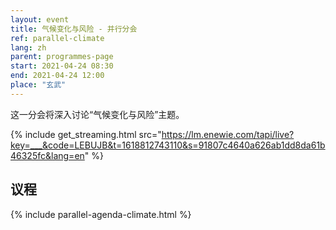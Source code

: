 ```yaml
---
layout: event
title: 气候变化与风险 - 并行分会
ref: parallel-climate
lang: zh
parent: programmes-page
start: 2021-04-24 08:30
end: 2021-04-24 12:00
place: "玄武"
---
```

这一分会将深入讨论“气候变化与风险”主题。

{% include get_streaming.html src="https://lm.enewie.com/tapi/live?key=___&code=LEBUJB&t=1618812743110&s=91807c4640a626ab1dd8da61b46325fc&lang=en" %}


## 议程

{% include parallel-agenda-climate.html %}


